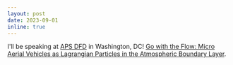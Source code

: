 ```yaml
---
layout: post
date: 2023-09-01
inline: true
---
```


I'll be speaking at [APS DFD](https://www.2023apsdfd.org/) in Washington, DC! [Go with the Flow: Micro Aerial Vehicles as Lagrangian Particles in the Atmospheric Boundary Layer](https://meetings.aps.org/Meeting/DFD23/Session/J21.9).